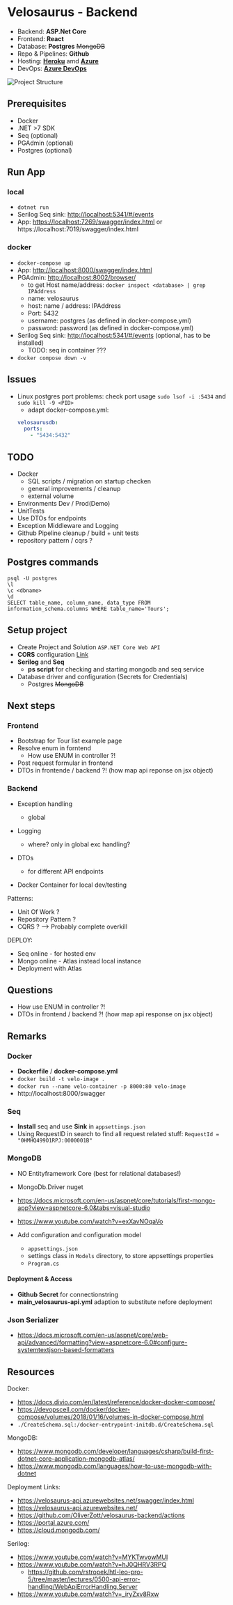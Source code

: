 ﻿# Velosaurus - Backend

- Backend: **ASP.Net Core**
- Frontend: **React**
- Database:  **Postgres** ~~MongoDB~~
- Repo & Pipelines: **Github**
- Hosting: [**Heroku**](https://dashboard.heroku.com/) amd [**Azure**](https://portal.azure.com/)
- DevOps: [**Azure DevOps**](https://dev.azure.com/)

![Project Structure](velosaurus_architecture.jpg)

## Prerequisites

- Docker
- .NET >7 SDK
- Seq (optional)
- PGAdmin (optional)
- Postgres (optional)

## Run App

### local

- `dotnet run`
- Serilog Seq sink: <http://localhost:5341/#/events>
- App: <https://localhost:7269/swagger/index.html> or https://localhost:7019/swagger/index.html

### docker

- `docker-compose up`
- App: <http://localhost:8000/swagger/index.html>
- PGAdmin: <http://localhost:8002/browser/>
    - to get Host name/address: `docker inspect <database> | grep IPAddress`
    - name: velosaurus
    - host: name / address: IPAddress
    - Port: 5432
    - username: postgres  (as defined in docker-compose.yml)
    - password: password  (as defined in docker-compose.yml)
- Serilog Seq sink: <http://localhost:5341/#/events>  (optional, has to be installed)
  -  TODO: seq in container ??? 
- `docker compose down -v`  

## Issues

- Linux postgres port problems: check port usage `sudo lsof -i :5434` and `sudo kill -9 <PID>`
  - adapt docker-compose.yml: 
  ```yml
  velosaurusdb:
    ports:
      - "5434:5432"
  ```
## TODO

- Docker
    - SQL scripts / migration on startup checken
    - general improvements / cleanup
    - external volume
- Environments Dev / Prod(Demo)
- UnitTests
- Use DTOs for endpoints
- Exception Middleware and Logging
- Github Pipeline cleanup / build + unit tests
- repository pattern / cqrs ?

## Postgres commands

```shell
psql -U postgres
\l 
\c <dbname>
\d
SELECT table_name, column_name, data_type FROM information_schema.columns WHERE table_name='Tours';
```

## Setup project

- Create Project and Solution `ASP.NET Core Web API`
- **CORS** configuration [Link](https://docs.microsoft.com/en-us/aspnet/core/security/cors?view=aspnetcore-6.0)
- **Serilog** and **Seq**
    - **ps script** for checking and starting mongodb and seq service
- Database driver and configuration (Secrets for Credentials)
    - Postgres ~~MongoDB~~

## Next steps

### Frontend

- Bootstrap for Tour list example page
- Resolve enum in forntend
    - How use ENUM in controller ?!
- Post request formular in frontend
- DTOs in frontende / backend ?! (how map api reponse on jsx object)

### Backend

- Exception handling
    - global

- Logging
    - where? only in global exc handling?

- DTOs
    - for different API endpoints

- Docker Container for local dev/testing

Patterns:

- Unit Of Work ?
- Repository Pattern ?
- CQRS ? --> Probably complete overkill

DEPLOY:

- Seq online - for hosted env
- Mongo online - Atlas instead local instance
- Deployment with Atlas

## Questions

- How use ENUM in controller ?!
- DTOs in frontend / backend ?! (how map api response on jsx object)

## Remarks

### Docker

- **Dockerfile** / **docker-compose.yml**
- `docker build -t velo-image .`
- `docker run --name velo-container -p 8000:80 velo-image`
- http://localhost:8000/swagger

### Seq

- **Install** seq and use **Sink** in `appsettings.json`
- Using RequestID in search to find all request related stuff: `RequestId = "0HMHQ499O1RPJ:0000001B"`

### MongoDB

- NO Entityframework Core (best for relational databases!)
- MongoDb.Driver nuget
- <https://docs.microsoft.com/en-us/aspnet/core/tutorials/first-mongo-app?view=aspnetcore-6.0&tabs=visual-studio>
- <https://www.youtube.com/watch?v=exXavNOqaVo>

- Add configuration and configuration model
    - `appsettings.json`
    - settings class in `Models` directory, to store appsettings properties
    - `Program.cs`

#### Deployment & Access

- **Github Secret** for connectionstring
- **main_velosaurus-api.yml** adaption to substitute nefore deployment

### Json Serializer

- <https://docs.microsoft.com/en-us/aspnet/core/web-api/advanced/formatting?view=aspnetcore-6.0#configure-systemtextjson-based-formatters>

## Resources

Docker:

- https://docs.divio.com/en/latest/reference/docker-docker-compose/
- https://devopscell.com/docker/docker-compose/volumes/2018/01/16/volumes-in-docker-compose.html
- `./CreateSchema.sql:/docker-entrypoint-initdb.d/CreateSchema.sql`

MongoDB:

- <https://www.mongodb.com/developer/languages/csharp/build-first-dotnet-core-application-mongodb-atlas/>
- <https://www.mongodb.com/languages/how-to-use-mongodb-with-dotnet>

Deployment Links:

- <https://velosaurus-api.azurewebsites.net/swagger/index.html>
- <https://velosaurus-api.azurewebsites.net/>
- <https://github.com/OliverZott/velosaurus-backend/actions>
- <https://portal.azure.com/>
- <https://cloud.mongodb.com/>

Serilog:

- <https://www.youtube.com/watch?v=MYKTwvowMUI>
- <https://www.youtube.com/watch?v=hJ0QHRV3RPQ>
    - <https://github.com/rstropek/htl-leo-pro-5/tree/master/lectures/0500-api-error-handling/WebApiErrorHandling.Server>
- <https://www.youtube.com/watch?v=_iryZxv8Rxw>
